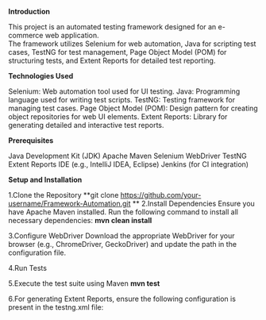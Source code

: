 **Introduction**

This project is an automated testing framework designed for an e-commerce web application.  
The framework utilizes Selenium for web automation, Java for scripting test cases, TestNG for test management, Page Object Model (POM) for structuring tests, and Extent Reports for detailed test reporting.

**Technologies Used**

Selenium: Web automation tool used for UI testing.
Java: Programming language used for writing test scripts.
TestNG: Testing framework for managing test cases.
Page Object Model (POM): Design pattern for creating object repositories for web UI elements.
Extent Reports: Library for generating detailed and interactive test reports.

**Prerequisites**

Java Development Kit (JDK)
Apache Maven
Selenium WebDriver
TestNG
Extent Reports
IDE (e.g., IntelliJ IDEA, Eclipse)
Jenkins (for CI integration)

**Setup and Installation**

1.Clone the Repository
**git clone https://github.com/your-username/Framework-Automation.git
**
2.Install Dependencies
Ensure you have Apache Maven installed. 
Run the following command to install all necessary dependencies:
**mvn clean install**

3.Configure WebDriver
Download the appropriate WebDriver for your browser (e.g., ChromeDriver, GeckoDriver) and update the path in the configuration file.

4.Run Tests

5.Execute the test suite using Maven
**mvn test**

6.For generating Extent Reports, ensure the following configuration is present in the testng.xml file:
**<listeners>
    <listener class-name="com.aventstack.extentreports.testng.listener.ExtentITestListenerAdapter"/>
</listeners>**

